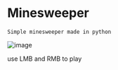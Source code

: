 # Minesweeper
`Simple minesweeper made in python`



![image](https://user-images.githubusercontent.com/89171514/202849272-f7713db1-f8b8-429f-840a-467e048bb576.png)



use LMB and RMB to play
